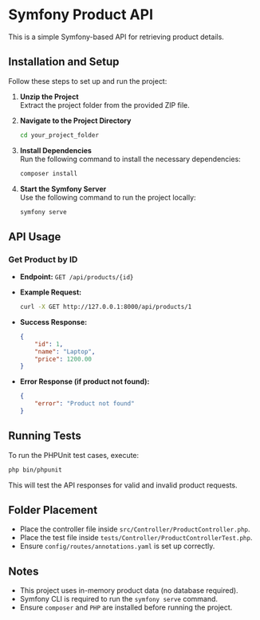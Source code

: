 # Symfony Product API

This is a simple Symfony-based API for retrieving product details.

## Installation and Setup

Follow these steps to set up and run the project:

1. **Unzip the Project**  
   Extract the project folder from the provided ZIP file.

2. **Navigate to the Project Directory**  
   ```sh
   cd your_project_folder
   ```

3. **Install Dependencies**  
   Run the following command to install the necessary dependencies:
   ```sh
   composer install
   ```

4. **Start the Symfony Server**  
   Use the following command to run the project locally:
   ```sh
   symfony serve
   ```

## API Usage

### Get Product by ID

- **Endpoint:** `GET /api/products/{id}`  
- **Example Request:**  
  ```sh
  curl -X GET http://127.0.0.1:8000/api/products/1
  ```
- **Success Response:**  
  ```json
  {
      "id": 1,
      "name": "Laptop",
      "price": 1200.00
  }
  ```

- **Error Response (if product not found):**  
  ```json
  {
      "error": "Product not found"
  }
  ```

## Running Tests

To run the PHPUnit test cases, execute:

```sh
php bin/phpunit
```

This will test the API responses for valid and invalid product requests.

## Folder Placement

- Place the controller file inside `src/Controller/ProductController.php`.
- Place the test file inside `tests/Controller/ProductControllerTest.php`.
- Ensure `config/routes/annotations.yaml` is set up correctly.

## Notes

- This project uses in-memory product data (no database required).
- Symfony CLI is required to run the `symfony serve` command.
- Ensure `composer` and `PHP` are installed before running the project.


